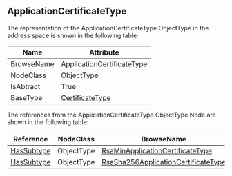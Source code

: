 <!-- objecttype -->
## ApplicationCertificateType
  
The representation of the ApplicationCertificateType ObjectType in the address space is shown in the following table:  

|Name|Attribute|
|---|---|
|BrowseName|ApplicationCertificateType|
|NodeClass|ObjectType|
|IsAbtract|True|
|BaseType|[CertificateType](../../../Part12/ObjectTypes/CertificateType/readme.md)|

The references from the ApplicationCertificateType ObjectType Node are shown in the following table:  

|Reference|NodeClass|BrowseName|DataType|TypeDefinition|ModellingRule|
|---|---|---|---|---|---|
|[HasSubtype](../../../Part3/ReferenceTypes/HasSubtype/readme.md)|ObjectType|[RsaMinApplicationCertificateType](#RsaMinApplicationCertificateType)||||
|[HasSubtype](../../../Part3/ReferenceTypes/HasSubtype/readme.md)|ObjectType|[RsaSha256ApplicationCertificateType](#RsaSha256ApplicationCertificateType)||||



